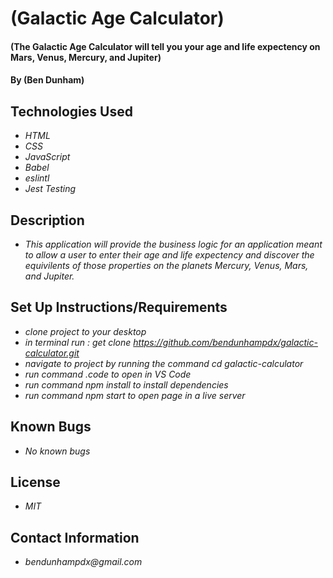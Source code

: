 # (Galactic Age Calculator)

#### (The Galactic Age Calculator will tell you your age and life expectency on Mars, Venus, Mercury, and Jupiter)

#### By (Ben Dunham)

## Technologies Used

* _HTML_
* _CSS_
* _JavaScript_
* _Babel_
* _eslintl_
* _Jest Testing_

## Description
* _This application will provide the business logic for an application meant to allow a user to enter their age and life expectency and discover the equivilents of those properties on the planets Mercury, Venus, Mars, and Jupiter._



## Set Up Instructions/Requirements
* _clone project to your desktop_
* _in terminal run : get clone https://github.com/bendunhampdx/galactic-calculator.git_
* _navigate to project by running the command cd galactic-calculator_
* _run command .code to open in VS Code_
* _run command npm install to install dependencies_
* _run command npm start to open page in a live server_

## Known Bugs

* _No known bugs_


## License
* _MIT_

## Contact Information
* _bendunhampdx@gmail.com_